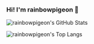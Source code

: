 ### Hi! I'm rainbowpigeon 👋

![rainbowpigeon's GitHub Stats](https://github-readme-stats.vercel.app/api?username=rainbowpigeon&count_private=true&show_icons=true&theme=radical&include_all_commits=true)

![rainbowpigeon's Top Langs](https://github-readme-stats.vercel.app/api/top-langs?username=rainbowpigeon&theme=radical&layout=compact)


<!--
**rainbowpigeon/rainbowpigeon** is a ✨ _special_ ✨ repository because its `README.md` (this file) appears on your GitHub profile.

Here are some ideas to get you started:

- 🔭 I’m currently working on ...
- 🌱 I’m currently learning ...
- 👯 I’m looking to collaborate on ...
- 🤔 I’m looking for help with ...
- 💬 Ask me about ...
- 📫 How to reach me: ...
- 😄 Pronouns: ...
- ⚡ Fun fact: ...
-->
